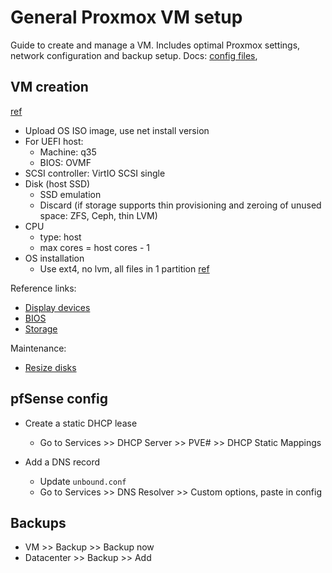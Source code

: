# General Proxmox VM setup
Guide to create and manage a VM. Includes optimal Proxmox settings, network configuration and backup setup.
Docs: [config files](https://pve.proxmox.com/wiki/Proxmox_Cluster_File_System_(pmxcfs)),

## VM creation
[ref](https://www.youtube.com/watch?v=sZcOlW-DwrU)
- Upload OS ISO image, use net install version
- For UEFI host:
  - Machine: q35
  - BIOS: OVMF
- SCSI controller: VirtIO SCSI single
- Disk (host SSD)
  - SSD emulation
  - Discard (if storage supports thin provisioning and zeroing of unused space: ZFS, Ceph, thin LVM)
- CPU
  - type: host
  - max cores = host cores - 1
- OS installation
  - Use ext4, no lvm, all files in 1 partition [ref](https://forum.proxmox.com/threads/lvm-or-ext4-on-kvm-guest.39055/)

Reference links:
- [Display devices](https://www.kraxel.org/blog/2019/09/display-devices-in-qemu/)
- [BIOS](https://www.reddit.com/r/Proxmox/comments/1acugae/bios_or_uefi_for_linux_vms_for_performance/)
- [Storage](https://pve.proxmox.com/pve-docs/pve-admin-guide.html#chapter_storage)

Maintenance:
- [Resize disks](https://pve.proxmox.com/wiki/Resize_disks#Online_for_Linux_guests_without_LVM)

## pfSense config
- Create a static DHCP lease
  - Go to Services >> DHCP Server >> PVE# >> DHCP Static Mappings

- Add a DNS record
  - Update `unbound.conf`
  - Go to Services >> DNS Resolver >> Custom options, paste in config

## Backups
- VM >> Backup >> Backup now
- Datacenter >> Backup >> Add
